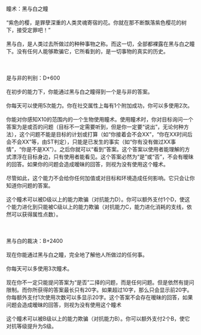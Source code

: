<title>黑与白之瞳</title>
<meta name="GENERATOR" content="WinCHM">
<meta http-equiv="Content-Type" content="text/html; charset=gb2312">
<br>瞳术：黑与白之瞳
<br>
<br>“紫色的樱，是罪孽深重的人类灵魂寄宿的花。你就在那不断飘落紫色樱花的树下，接受定罪吧！”
<br>
<br>黑与白，是人类过去所做过的种种事物之称。而这一切，全部都裸露在黑与白之瞳下。没有任何人能够欺骗它，它所看到的，是一切事物的真实的历史。
<br>
<br> 
<br>
<br>是与非的判别：D+600
<br>
<br>在初步的能力下，你能通过黑与白之瞳得到一个是与非的答案。
<br>
<br>你每天可以使用5次能力。你在社交属性上每有1个附加成功，你可以多使用2次。
<br>
<br>你能对你感知X10的范围内的一个生物使用瞳术。使用瞳术时，你对目标询问一个答案为是或否的问题（目标不一定需要听到，但是你一定要“说出”，无论何种方法），这个问题不能是目标的计划或打算（如“你接着会不会XX”，“你在XX时间后会不会XX”等，由ST判定），只能是已发生的事实（如“你有没有做过XX事情”，“你是不是XX”）。之后你就可以“看到”答案。这个答案以使用者能理解的方式漂浮在目标身边，只有使用者能看见。这个答案必然为“是”或“否”，不会有暧昧的回答。如果你的问题会造成暧昧的回答，则视为没有使用这个瞳术。
<br>
<br>尽管如此，这个能力不会给你任何加值或对目标和环境造成任何影响。它只会让你知道你问题的答案。
<br>
<br>这个瞳术可以被D级以上的能力欺骗（对抗能力D）。你可以额外支付1个D，使这个能力进化到只能被C级以上的能力欺骗（对抗能力C，能力进化消耗的支线，依然可以获得属性点数）。
<br>
<br> 
<br>
<br>黑与白的裁决：B+2400
<br>
<br>现在你能通过黑与白之瞳，完全地了解他人所做过的任何事。
<br>
<br>你每天可以多使用3次瞳术。
<br>
<br>现在你不一定只能提问答案为“是否”二择的问题，而是任何问题。但是依然有提问限制。而你所获得的答案最长只有20字。如果超过10字，那么只会显示前20字。你每额外支付1次使用次数可以多显示20字。这个答案不会存在暧昧的回答，如果问题会造成暧昧的回答，则视为没有使用这个瞳术
<br>
<br>这个瞳术可以被B级以上的能力欺骗（对抗能力B）。你可以额外支付2个B，使它对抗等级提升为S级。
<br>
<br>